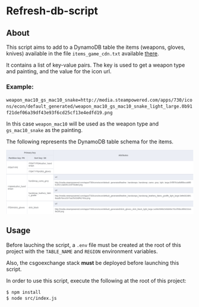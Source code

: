 # Refresh-db-script

## About

This script aims to add to a DynamoDB table the items (weapons, gloves, knives) available in the file `items_game_cdn.txt` available [there](https://github.com/SteamDatabase/GameTracking-CSGO/blob/master/csgo/scripts/items/items_game_cdn.txt).

It contains a list of key-value pairs. The key is used to get a weapon type and painting, and the value for the icon url.

### Example:

`weapon_mac10_gs_mac10_snake=http://media.steampowered.com/apps/730/icons/econ/default_generated/weapon_mac10_gs_mac10_snake_light_large.0b91f21def06a39df43e93f6cd25cf13e4edfd19.png
`

In this case `weapon_mac10` will be used as the weapon type and `gs_mac10_snake` as the painting.

The following represents the DynamoDB table schema for the items.

![DynamoDB Items Schema](../docs/dynamodb-csgoitems-schema.png)
## Usage

Before lauching the script, a `.env` file must be created at the root of this project with the `TABLE_NAME` and `REGION` environment variables.

Also, the csgoexchange stack **must** be deployed before launching this script.

In order to use this script, execute the following at the root of this project:
```shell
$ npm install
$ node src/index.js
```
